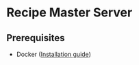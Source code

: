 # Recipe Master Server
## Prerequisites
- Docker ([Installation guide](https://docs.docker.com/get-started/))